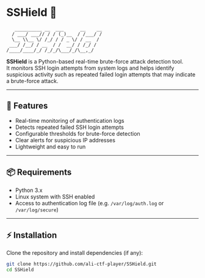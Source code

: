 
# SSHield 🔐
```
   __________ __  ___      __    __
  / ___/ ___// / / (_)__  / /___/ /
  \__ \\__ \/ /_/ / / _ \/ / __  / 
 ___/ /__/ / __  / /  __/ / /_/ /  
/____/____/_/ /_/_/\___/_/\__,_/  
```
**SSHield** is a Python-based real-time brute-force attack detection tool.  
It monitors SSH login attempts from system logs and helps identify suspicious activity such as repeated failed login attempts that may indicate a brute-force attack.  

---

## 🚀 Features
- Real-time monitoring of authentication logs  
- Detects repeated failed SSH login attempts  
- Configurable thresholds for brute-force detection  
- Clear alerts for suspicious IP addresses  
- Lightweight and easy to run  

---

## 📦 Requirements
- Python 3.x  
- Linux system with SSH enabled  
- Access to authentication log file (e.g. `/var/log/auth.log` or `/var/log/secure`)  

---

## ⚡ Installation
Clone the repository and install dependencies (if any):  
```bash
git clone https://github.com/ali-ctf-player/SSHield.git
cd SSHield
```
